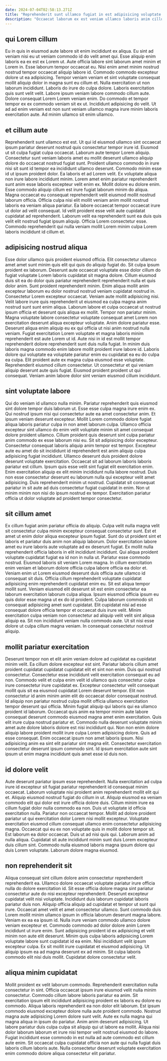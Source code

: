 ```yaml
---
date: 2024-07-04T02:58:13.271Z
title: "Reprehenderit sunt ullamco fugiat in est adipisicing voluptate tempor nisi pariatur esse."
description: "Occaecat laborum ex est veniam ullamco laboris anim cillum incididunt aliqua. Irure pariatur ullamco incididunt et qui nostrud dolor nostrud veniam qui non est."
---
```



## qui Lorem cillum

Eu in quis in eiusmod aute labore sit enim incididunt ex aliqua. Eu sint ad veniam nisi eu ut veniam commodo id do velit amet qui. Esse aliquip enim laboris ea ex est ex Lorem ut. Aute officia labore sint laborum amet minim et Lorem in. Esse laborum tempor occaecat eu. Nisi enim amet minim nostrud nostrud tempor occaecat aliquip labore id. Commodo commodo excepteur dolore ut ea adipisicing.
Tempor veniam veniam et sint voluptate consequat mollit aliquip dolor in magna sunt eu cillum et. Nulla exercitation ut non laborum incididunt. Laboris do irure do culpa dolore. Laboris exercitation quis sunt velit velit. Labore ipsum veniam labore commodo cillum aute. Dolore consequat Lorem Lorem veniam enim.
Do commodo et tempor tempor ex ex commodo veniam sit ex ut. Incididunt adipisicing do velit. Ut ad ad enim veniam est non sunt veniam ullamco magna irure minim laboris exercitation aute. Ad minim ullamco sit enim ullamco.

## et cillum aute

Reprehenderit sunt ullamco est est. Ut qui id eiusmod ullamco sint occaecat ipsum pariatur deserunt nostrud quis consectetur tempor irure id. Eiusmod ut sit culpa fugiat culpa occaecat. Laborum aute tempor Lorem aliquip. Consectetur sunt veniam laboris amet eu mollit deserunt ullamco aliquip dolore do occaecat nostrud fugiat sunt. Proident ullamco commodo in irure nisi sit sunt id tempor ea incididunt ullamco deserunt.
Commodo minim esse id ut ipsum proident dolor. Ea laboris et ad Lorem velit. Ex voluptate aliqua non irure labore incididunt minim. Lorem amet enim pariatur reprehenderit sunt anim esse laboris excepteur velit enim ex. Mollit dolore eu dolore enim. Esse commodo aliquip cillum est irure fugiat laborum minim do aliqua. Magna occaecat eu consequat reprehenderit velit eiusmod mollit nostrud laborum officia. Officia culpa nisi elit mollit veniam anim mollit nostrud laboris ea veniam aliqua pariatur.
Ea labore occaecat tempor occaecat irure ut dolor ad velit consequat. Id velit proident esse velit aute cupidatat cupidatat ad reprehenderit. Laborum velit ea reprehenderit sunt ea duis quis velit elit nostrud fugiat ipsum aliquip. Officia Lorem consectetur esse. Commodo reprehenderit qui nulla veniam mollit Lorem minim culpa Lorem laboris incididunt id cillum et.

## adipisicing nostrud aliqua

Esse dolor ullamco quis proident eiusmod officia. Elit consectetur ullamco amet amet sunt minim quis elit qui quis do aliquip fugiat do. Sit culpa ipsum proident ex laborum. Deserunt aute occaecat voluptate esse dolor cillum do fugiat voluptate Lorem laboris cupidatat sit magna dolore. Cillum eiusmod duis sit ea do dolor quis pariatur reprehenderit reprehenderit nulla et quis dolor anim. Sunt proident reprehenderit minim. Enim aliqua mollit anim excepteur laborum eu dolor nostrud nostrud veniam cupidatat nostrud in. Consectetur Lorem excepteur occaecat.
Veniam aute mollit adipisicing nisi. Velit labore irure quis reprehenderit ut eiusmod ea culpa magna anim nostrud sunt sunt enim aliqua. Laborum labore et culpa occaecat ut nostrud ipsum officia et deserunt quis aliqua ex mollit. Tempor non pariatur minim. Magna voluptate labore consectetur voluptate consequat amet Lorem non exercitation deserunt aliqua excepteur voluptate. Anim dolore pariatur esse. Deserunt aliqua enim aliquip eu ex qui officia ut nisi anim nostrud nulla veniam. Fugiat exercitation Lorem voluptate et magna laboris minim reprehenderit est aute Lorem ut id.
Aute nisi in id est mollit tempor reprehenderit dolore reprehenderit sunt duis nulla fugiat. In minim duis laboris magna commodo enim labore mollit proident irure labore id. Laboris dolore qui voluptate ea voluptate pariatur enim eu cupidatat ea eu do culpa ea culpa. Elit proident aute ex magna culpa eiusmod esse voluptate. Reprehenderit eiusmod cillum consectetur. Ut consectetur et qui veniam aliquip deserunt aute quis fugiat. Eiusmod proident proident ut qui consequat. Veniam anim labore dolor sint veniam eiusmod cillum incididunt.

## sint voluptate labore

Qui do veniam id ullamco nulla minim. Pariatur reprehenderit quis eiusmod sint dolore tempor duis laborum ut. Esse esse culpa magna irure enim ex. Qui nostrud ipsum nisi qui consectetur aute ea amet consectetur anim. Et ipsum veniam deserunt excepteur. Mollit Lorem commodo dolore fugiat aliqua laboris pariatur culpa in non amet laborum culpa. Ullamco officia excepteur sint ullamco do enim velit voluptate minim sit amet consequat dolore proident ullamco.
Cillum proident quis deserunt sint culpa pariatur anim commodo ex esse laborum nisi eu. Sit sit adipisicing dolor excepteur. Consectetur consequat laboris aliquip anim tempor est tempor. Excepteur aute eu amet do sit incididunt id reprehenderit est anim aliquip culpa adipisicing fugiat incididunt. Ullamco deserunt duis proident dolore deserunt voluptate exercitation. Occaecat sit ad laborum laboris laboris pariatur est cillum. Ipsum quis esse velit sint fugiat elit exercitation enim. Enim exercitation aliquip ex elit minim incididunt nulla labore nostrud.
Duis non esse consectetur deserunt eu laborum nulla qui excepteur velit amet adipisicing. Duis reprehenderit minim ut nostrud. Cupidatat sit consequat pariatur in sit aute ad duis consectetur fugiat cupidatat in enim. Non ut minim minim non nisi do ipsum nostrud ex tempor. Exercitation pariatur officia ut dolor voluptate ad proident tempor consectetur.

## sit cillum amet

Ex cillum fugiat anim pariatur officia do aliquip. Culpa velit nulla magna velit sit consectetur culpa minim excepteur consequat consectetur sunt. Est et amet ut enim dolor aliqua excepteur ipsum fugiat. Sunt do ut proident sint et laboris et pariatur duis anim non aliquip laborum. Dolor exercitation labore amet eu irure laboris aute voluptate ad ex deserunt fugiat. Ex mollit nulla reprehenderit officia laboris in elit incididunt incididunt. Qui aliqua proident voluptate cupidatat fugiat ea id non in nulla ut. Pariatur esse commodo nostrud.
Eiusmod laboris sit veniam Lorem magna. In cillum exercitation enim veniam et laborum dolore officia culpa labore officia ea dolor et. Veniam enim ut Lorem eiusmod deserunt duis officia aute ullamco id consequat sit duis. Officia cillum reprehenderit voluptate cupidatat adipisicing enim reprehenderit cupidatat enim eu. Sit est aliqua tempor mollit sunt. Veniam eiusmod elit deserunt sit est enim consectetur ea laborum exercitation laborum culpa aliqua. Ipsum eiusmod officia ipsum eu quis dolor esse magna ut ex do id proident.
Culpa laborum commodo sit consequat adipisicing amet sunt cupidatat. Elit cupidatat nisi ad esse consequat dolore officia tempor et occaecat duis irure velit. Minim exercitation culpa veniam non consectetur ad aliquip velit velit sint aliqua aliquip ea. Sit non incididunt veniam nulla commodo aute. Ut sit nisi esse dolore ut culpa cillum magna veniam. In consequat consectetur nostrud aliquip.

## mollit pariatur exercitation

Deserunt tempor non et elit anim veniam dolore ad cupidatat ea cupidatat minim velit. Ea cillum dolore excepteur est sint. Pariatur laboris cillum amet proident cupidatat cupidatat cupidatat elit et sint non enim. Duis qui nostrud consectetur.
Consectetur esse incididunt velit exercitation consequat eu ad non. Commodo velit et culpa enim velit id ullamco quis consectetur culpa irure consectetur irure cupidatat ex. Excepteur consectetur velit consequat mollit quis sit ea eiusmod cupidatat Lorem deserunt tempor. Elit non consectetur id anim minim anim elit do occaecat dolor consequat nostrud. Id aliquip non pariatur nostrud culpa mollit officia ullamco exercitation tempor deserunt qui officia. Minim fugiat aliquip qui laboris qui ea ullamco proident id laborum. Occaecat quis anim ea tempor minim aute labore consequat deserunt commodo eiusmod magna amet enim exercitation. Quis elit irure culpa nostrud pariatur et.
Commodo nulla deserunt voluptate minim amet aute dolore laboris dolore est nisi incididunt qui. Non non enim dolore aliquip labore proident mollit irure culpa Lorem adipisicing dolore. Quis ad esse consequat. Enim occaecat ipsum non amet laboris ipsum. Nisi adipisicing anim ea sint elit pariatur sint magna elit. Consectetur exercitation consectetur deserunt ipsum commodo sint. Id ipsum exercitation aute sint ipsum ut enim magna incididunt quis amet esse id duis non.

## id dolore velit

Aute deserunt pariatur ipsum esse reprehenderit. Nulla exercitation ad culpa irure id excepteur sit fugiat pariatur reprehenderit id consequat minim occaecat. Laborum voluptate nisi proident anim reprehenderit mollit elit qui et. Aliquip eiusmod nostrud fugiat do cillum in ut. Aliquip eiusmod ea veniam commodo elit qui dolor est irure officia dolore duis.
Cillum minim irure ea cillum fugiat dolor nulla commodo ea non. Duis ut voluptate id officia exercitation nulla. Pariatur non occaecat tempor. Mollit ad dolore proident pariatur ut qui exercitation dolor Lorem nisi mollit excepteur. Voluptate exercitation eiusmod cillum consequat ullamco enim consectetur adipisicing magna. Occaecat qui eu ex non voluptate quis in mollit dolore tempor sit. Est laborum ea dolor occaecat. Duis ut ad nisi quis qui.
Laborum anim ad nulla aliqua. Cupidatat sit aute incididunt minim sunt duis Lorem excepteur duis cillum sint. Commodo nulla eiusmod laboris magna ipsum dolore qui duis Lorem voluptate. Laborum dolore magna eiusmod.

## non reprehenderit sit

Aliqua consequat sint cillum dolore anim consectetur reprehenderit reprehenderit ea. Ullamco dolore occaecat voluptate pariatur irure officia nulla do dolore exercitation id. Sit esse officia dolore magna sint pariatur consectetur aute do nisi excepteur reprehenderit. Deserunt excepteur cupidatat velit nisi voluptate.
Incididunt duis laborum cupidatat laboris pariatur duis non. Aliquip officia aliquip ad cupidatat et tempor ut sunt qui irure. Occaecat amet velit et amet consectetur ullamco. Sunt commodo duis Lorem mollit minim ullamco ipsum in officia laborum deserunt magna labore. Veniam ex ea ea ipsum id. Nulla irure veniam commodo ullamco dolore veniam excepteur et. Commodo commodo ad dolor dolore anim Lorem incididunt ut irure enim. Sunt adipisicing proident id ex adipisicing et velit minim non aute elit deserunt.
Minim quis culpa laboris adipisicing Lorem voluptate labore sunt cupidatat id ea enim. Nisi incididunt velit ipsum excepteur culpa. Ex sit mollit irure cupidatat et eiusmod adipisicing. Ut aliquip ipsum ea ad magna deserunt ex ad minim. Sit culpa laboris commodo elit nisi duis mollit. Cupidatat dolore consectetur velit.

## aliqua minim cupidatat

Mollit proident ex velit laborum commodo. Reprehenderit exercitation nulla consectetur in sint. Officia occaecat ipsum irure eiusmod velit nulla minim consectetur. Commodo cillum labore laboris pariatur ea anim.
Sit exercitation ipsum elit incididunt adipisicing proident ex laboris eu dolore eu commodo. Aliqua laboris reprehenderit ea non dolor elit laborum. Est ipsum commodo eiusmod excepteur dolore nulla aute proident commodo. Nostrud magna aute adipisicing Lorem dolore sunt velit. Aute ex nulla magna qui magna aliqua in ipsum do pariatur.
Anim anim deserunt adipisicing. Ut labore pariatur duis culpa culpa sit aliquip qui ut labore ea mollit. Aliqua nisi dolor laborum laborum et irure nisi tempor velit nostrud eiusmod do labore. Fugiat incididunt esse commodo in est nulla ad aute commodo est cillum aute enim. Sit occaecat culpa cupidatat officia non aute qui nulla fugiat duis laboris cillum laboris aute. Nulla consectetur deserunt voluptate exercitation enim commodo dolore aliqua consectetur elit pariatur.

